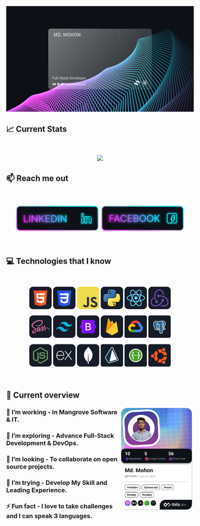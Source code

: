 <a href="https://www.facebook.com/mdmohondev45/">
<img src="https://raw.githubusercontent.com/Mohon45/Mohon45/main/images/mohon_cover.svg" />
</a>

## :chart_with_upwards_trend: Current Stats

<br />
<p align="center">
  <img width="60%" src="https://github-readme-streak-stats.herokuapp.com?user=Mohon45&theme=react&hide_border=true&background=0D1117&stroke=0D1117&fire=FF1CF7&sideLabels=00F0FF&currStreakNum=FF1CF7&ring=FF1CF7&currStreakLabel=FF1CF7&sideNums=00F0FF" />
</p>

## :mailbox: Reach me out

<br />

[<p align="center"><img height="75" src="https://github.com/Mohon45/Mohon45/blob/main/images/icons/Linkedin.png">](https://www.linkedin.com/in/md-mohon-145a87216/?locale=en_US)[<img height="75" src="https://github.com/Mohon45/Mohon45/blob/main/images/icons/Facebook.png">](https://www.facebook.com/mdmohondev45)

<br />

## :computer: Technologies that I know

<br>
<p align="center">
<img src="https://github.com/Mohon45/Mohon45/blob/main/images/icons/HTML.png"/>
<img src="https://github.com/Mohon45/Mohon45/blob/main/images/icons/css.png"/>
<img src="https://github.com/Mohon45/Mohon45/blob/main/images/icons/JavaScript.png"/>
<img src="https://github.com/Mohon45/Mohon45/blob/main/images/icons/python.png"/>
<img src="https://github.com/Mohon45/Mohon45/blob/main/images/icons/react.png"/>
<img src="https://github.com/Mohon45/Mohon45/blob/main/images/icons/redux.png"/>
</p>
<p align="center">
<img src="https://github.com/Mohon45/Mohon45/blob/main/images/icons/sass.png"/>
<img src="https://github.com/Mohon45/Mohon45/blob/main/images/icons/tailwind.png"/>
<img src="https://github.com/Mohon45/Mohon45/blob/main/images/icons/Bootsrap.png"/>
<img src="https://github.com/Mohon45/Mohon45/blob/main/images/icons/firebase.png"/>
<img src="https://github.com/Mohon45/Mohon45/blob/main/images/icons/cloud.png"/>
<img src="https://github.com/Mohon45/Mohon45/blob/main/images/icons/postgress.png"/>
</p>
<p align="center">
<img src="https://github.com/Mohon45/Mohon45/blob/main/images/icons/node.png"/>
<img src="https://github.com/Mohon45/Mohon45/blob/main/images/icons/express.png"/>
<img src="https://github.com/Mohon45/Mohon45/blob/main/images/icons/mongo.png"/>
<img src="https://github.com/Mohon45/Mohon45/blob/main/images/icons/prisma.png"/>
<img src="https://github.com/Mohon45/Mohon45/blob/main/images/icons/swagger.png"/>
<img src="https://github.com/Mohon45/Mohon45/blob/main/images/icons/ubuntu.png"/>
</p><br/>

## :eyes: Current overview

<div align="left">
<a href="https://app.daily.dev/mohon"><img align="right" src="https://github.com/Mohon45/Mohon45/blob/main/devcard.png" width="200" alt="Md. Mohon's Dev Card"/></a>

</div>

### 🔭 I’m working - In Mangrove Software & IT.

### 🌱 I’m exploring - Advance Full-Stack Development & DevOps.

### 👯 I’m looking - To collaborate on open source projects.

### 🤔 I’m trying - Develop My Skill and Leading Experience.

### ⚡ Fun fact - I love to take challenges and I can speak 3 languages.

<br />
